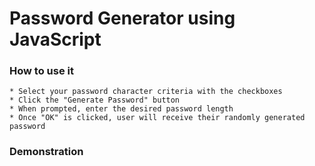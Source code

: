 # Password Generator using JavaScript

### How to use it
    * Select your password character criteria with the checkboxes
    * Click the "Generate Password" button
    * When prompted, enter the desired password length
    * Once "OK" is clicked, user will receive their randomly generated password

### Demonstration
<a href="https://giphy.com/gifs/W63qWTqD7MCIClKiA6/html5" src="https://giphy.com/gifs/W63qWTqD7MCIClKiA6/html5" title="Demo of the password Generator"></a>
